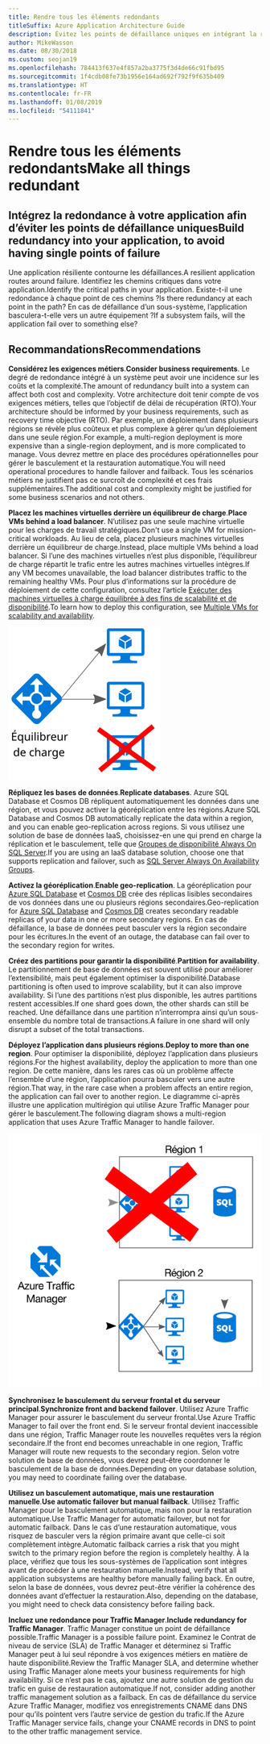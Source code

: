 ```yaml
---
title: Rendre tous les éléments redondants
titleSuffix: Azure Application Architecture Guide
description: Évitez les points de défaillance uniques en intégrant la redondance à votre application.
author: MikeWasson
ms.date: 08/30/2018
ms.custom: seojan19
ms.openlocfilehash: 784413f637e4f857a2ba3775f3d4de66c91fbd95
ms.sourcegitcommit: 1f4cdb08fe73b1956e164ad692f792f9f635b409
ms.translationtype: HT
ms.contentlocale: fr-FR
ms.lasthandoff: 01/08/2019
ms.locfileid: "54111841"
---
```

# <a name="make-all-things-redundant"></a><span data-ttu-id="9c71f-103">Rendre tous les éléments redondants</span><span class="sxs-lookup"><span data-stu-id="9c71f-103">Make all things redundant</span></span>

## <a name="build-redundancy-into-your-application-to-avoid-having-single-points-of-failure"></a><span data-ttu-id="9c71f-104">Intégrez la redondance à votre application afin d’éviter les points de défaillance uniques</span><span class="sxs-lookup"><span data-stu-id="9c71f-104">Build redundancy into your application, to avoid having single points of failure</span></span>

<span data-ttu-id="9c71f-105">Une application résiliente contourne les défaillances.</span><span class="sxs-lookup"><span data-stu-id="9c71f-105">A resilient application routes around failure.</span></span> <span data-ttu-id="9c71f-106">Identifiez les chemins critiques dans votre application.</span><span class="sxs-lookup"><span data-stu-id="9c71f-106">Identify the critical paths in your application.</span></span> <span data-ttu-id="9c71f-107">Existe-t-il une redondance à chaque point de ces chemins ?</span><span class="sxs-lookup"><span data-stu-id="9c71f-107">Is there redundancy at each point in the path?</span></span> <span data-ttu-id="9c71f-108">En cas de défaillance d’un sous-système, l’application basculera-t-elle vers un autre équipement ?</span><span class="sxs-lookup"><span data-stu-id="9c71f-108">If a subsystem fails, will the application fail over to something else?</span></span>

## <a name="recommendations"></a><span data-ttu-id="9c71f-109">Recommandations</span><span class="sxs-lookup"><span data-stu-id="9c71f-109">Recommendations</span></span>

<span data-ttu-id="9c71f-110">**Considérez les exigences métiers**.</span><span class="sxs-lookup"><span data-stu-id="9c71f-110">**Consider business requirements**.</span></span> <span data-ttu-id="9c71f-111">Le degré de redondance intégré à un système peut avoir une incidence sur les coûts et la complexité.</span><span class="sxs-lookup"><span data-stu-id="9c71f-111">The amount of redundancy built into a system can affect both cost and complexity.</span></span> <span data-ttu-id="9c71f-112">Votre architecture doit tenir compte de vos exigences métiers, telles que l’objectif de délai de récupération (RTO).</span><span class="sxs-lookup"><span data-stu-id="9c71f-112">Your architecture should be informed by your business requirements, such as recovery time objective (RTO).</span></span> <span data-ttu-id="9c71f-113">Par exemple, un déploiement dans plusieurs régions se révèle plus coûteux et plus complexe à gérer qu’un déploiement dans une seule région.</span><span class="sxs-lookup"><span data-stu-id="9c71f-113">For example, a multi-region deployment is more expensive than a single-region deployment, and is more complicated to manage.</span></span> <span data-ttu-id="9c71f-114">Vous devrez mettre en place des procédures opérationnelles pour gérer le basculement et la restauration automatique.</span><span class="sxs-lookup"><span data-stu-id="9c71f-114">You will need operational procedures to handle failover and failback.</span></span> <span data-ttu-id="9c71f-115">Tous les scénarios métiers ne justifient pas ce surcroît de complexité et ces frais supplémentaires.</span><span class="sxs-lookup"><span data-stu-id="9c71f-115">The additional cost and complexity might be justified for some business scenarios and not others.</span></span>

<span data-ttu-id="9c71f-116">**Placez les machines virtuelles derrière un équilibreur de charge**.</span><span class="sxs-lookup"><span data-stu-id="9c71f-116">**Place VMs behind a load balancer**.</span></span> <span data-ttu-id="9c71f-117">N’utilisez pas une seule machine virtuelle pour les charges de travail stratégiques.</span><span class="sxs-lookup"><span data-stu-id="9c71f-117">Don't use a single VM for mission-critical workloads.</span></span> <span data-ttu-id="9c71f-118">Au lieu de cela, placez plusieurs machines virtuelles derrière un équilibreur de charge.</span><span class="sxs-lookup"><span data-stu-id="9c71f-118">Instead, place multiple VMs behind a load balancer.</span></span> <span data-ttu-id="9c71f-119">Si l’une des machines virtuelles n’est plus disponible, l’équilibreur de charge répartit le trafic entre les autres machines virtuelles intègres.</span><span class="sxs-lookup"><span data-stu-id="9c71f-119">If any VM becomes unavailable, the load balancer distributes traffic to the remaining healthy VMs.</span></span> <span data-ttu-id="9c71f-120">Pour plus d’informations sur la procédure de déploiement de cette configuration, consultez l’article [Exécuter des machines virtuelles à charge équilibrée à des fins de scalabilité et de disponibilité][multi-vm-blueprint].</span><span class="sxs-lookup"><span data-stu-id="9c71f-120">To learn how to deploy this configuration, see [Multiple VMs for scalability and availability][multi-vm-blueprint].</span></span>

![Diagramme de machines virtuelles à charge équilibrée](./images/load-balancing.svg)

<span data-ttu-id="9c71f-122">**Répliquez les bases de données**.</span><span class="sxs-lookup"><span data-stu-id="9c71f-122">**Replicate databases**.</span></span> <span data-ttu-id="9c71f-123">Azure SQL Database et Cosmos DB répliquent automatiquement les données dans une région, et vous pouvez activer la géoréplication entre les régions.</span><span class="sxs-lookup"><span data-stu-id="9c71f-123">Azure SQL Database and Cosmos DB automatically replicate the data within a region, and you can enable geo-replication across regions.</span></span> <span data-ttu-id="9c71f-124">Si vous utilisez une solution de base de données IaaS, choisissez-en une qui prend en charge la réplication et le basculement, telle que [Groupes de disponibilité Always On SQL Server][sql-always-on].</span><span class="sxs-lookup"><span data-stu-id="9c71f-124">If you are using an IaaS database solution, choose one that supports replication and failover, such as [SQL Server Always On Availability Groups][sql-always-on].</span></span>

<span data-ttu-id="9c71f-125">**Activez la géoréplication**.</span><span class="sxs-lookup"><span data-stu-id="9c71f-125">**Enable geo-replication**.</span></span> <span data-ttu-id="9c71f-126">La géoréplication pour [Azure SQL Database][sql-geo-replication] et [Cosmos DB][cosmosdb-geo-replication] crée des réplicas lisibles secondaires de vos données dans une ou plusieurs régions secondaires.</span><span class="sxs-lookup"><span data-stu-id="9c71f-126">Geo-replication for [Azure SQL Database][sql-geo-replication] and [Cosmos DB][cosmosdb-geo-replication] creates secondary readable replicas of your data in one or more secondary regions.</span></span> <span data-ttu-id="9c71f-127">En cas de défaillance, la base de données peut basculer vers la région secondaire pour les écritures.</span><span class="sxs-lookup"><span data-stu-id="9c71f-127">In the event of an outage, the database can fail over to the secondary region for writes.</span></span>

<span data-ttu-id="9c71f-128">**Créez des partitions pour garantir la disponibilité**.</span><span class="sxs-lookup"><span data-stu-id="9c71f-128">**Partition for availability**.</span></span> <span data-ttu-id="9c71f-129">Le partitionnement de base de données est souvent utilisé pour améliorer l’extensibilité, mais peut également optimiser la disponibilité.</span><span class="sxs-lookup"><span data-stu-id="9c71f-129">Database partitioning is often used to improve scalability, but it can also improve availability.</span></span> <span data-ttu-id="9c71f-130">Si l’une des partitions n’est plus disponible, les autres partitions restent accessibles.</span><span class="sxs-lookup"><span data-stu-id="9c71f-130">If one shard goes down, the other shards can still be reached.</span></span> <span data-ttu-id="9c71f-131">Une défaillance dans une partition n’interrompra ainsi qu’un sous-ensemble du nombre total de transactions.</span><span class="sxs-lookup"><span data-stu-id="9c71f-131">A failure in one shard will only disrupt a subset of the total transactions.</span></span>

<span data-ttu-id="9c71f-132">**Déployez l’application dans plusieurs régions**.</span><span class="sxs-lookup"><span data-stu-id="9c71f-132">**Deploy to more than one region**.</span></span> <span data-ttu-id="9c71f-133">Pour optimiser la disponibilité, déployez l’application dans plusieurs régions.</span><span class="sxs-lookup"><span data-stu-id="9c71f-133">For the highest availability, deploy the application to more than one region.</span></span> <span data-ttu-id="9c71f-134">De cette manière, dans les rares cas où un problème affecte l’ensemble d’une région, l’application pourra basculer vers une autre région.</span><span class="sxs-lookup"><span data-stu-id="9c71f-134">That way, in the rare case when a problem affects an entire region, the application can fail over to another region.</span></span> <span data-ttu-id="9c71f-135">Le diagramme ci-après illustre une application multirégion qui utilise Azure Traffic Manager pour gérer le basculement.</span><span class="sxs-lookup"><span data-stu-id="9c71f-135">The following diagram shows a multi-region application that uses Azure Traffic Manager to handle failover.</span></span>

![Diagramme d’utilisation d’Azure Traffic Manager pour gérer le basculement](./images/failover.svg)

<span data-ttu-id="9c71f-137">**Synchronisez le basculement du serveur frontal et du serveur principal**.</span><span class="sxs-lookup"><span data-stu-id="9c71f-137">**Synchronize front and backend failover**.</span></span> <span data-ttu-id="9c71f-138">Utilisez Azure Traffic Manager pour assurer le basculement du serveur frontal.</span><span class="sxs-lookup"><span data-stu-id="9c71f-138">Use Azure Traffic Manager to fail over the front end.</span></span> <span data-ttu-id="9c71f-139">Si le serveur frontal devient inaccessible dans une région, Traffic Manager route les nouvelles requêtes vers la région secondaire.</span><span class="sxs-lookup"><span data-stu-id="9c71f-139">If the front end becomes unreachable in one region, Traffic Manager will route new requests to the secondary region.</span></span> <span data-ttu-id="9c71f-140">Selon votre solution de base de données, vous devrez peut-être coordonner le basculement de la base de données.</span><span class="sxs-lookup"><span data-stu-id="9c71f-140">Depending on your database solution, you may need to coordinate failing over the database.</span></span>

<span data-ttu-id="9c71f-141">**Utilisez un basculement automatique, mais une restauration manuelle**.</span><span class="sxs-lookup"><span data-stu-id="9c71f-141">**Use automatic failover but manual failback**.</span></span> <span data-ttu-id="9c71f-142">Utilisez Traffic Manager pour le basculement automatique, mais non pour la restauration automatique.</span><span class="sxs-lookup"><span data-stu-id="9c71f-142">Use Traffic Manager for automatic failover, but not for automatic failback.</span></span> <span data-ttu-id="9c71f-143">Dans le cas d’une restauration automatique, vous risquez de basculer vers la région primaire avant que celle-ci soit complètement intègre.</span><span class="sxs-lookup"><span data-stu-id="9c71f-143">Automatic failback carries a risk that you might switch to the primary region before the region is completely healthy.</span></span> <span data-ttu-id="9c71f-144">À la place, vérifiez que tous les sous-systèmes de l’application sont intègres avant de procéder à une restauration manuelle.</span><span class="sxs-lookup"><span data-stu-id="9c71f-144">Instead, verify that all application subsystems are healthy before manually failing back.</span></span> <span data-ttu-id="9c71f-145">En outre, selon la base de données, vous devrez peut-être vérifier la cohérence des données avant d’effectuer la restauration.</span><span class="sxs-lookup"><span data-stu-id="9c71f-145">Also, depending on the database, you might need to check data consistency before failing back.</span></span>

<span data-ttu-id="9c71f-146">**Incluez une redondance pour Traffic Manager**.</span><span class="sxs-lookup"><span data-stu-id="9c71f-146">**Include redundancy for Traffic Manager**.</span></span> <span data-ttu-id="9c71f-147">Traffic Manager constitue un point de défaillance possible.</span><span class="sxs-lookup"><span data-stu-id="9c71f-147">Traffic Manager is a possible failure point.</span></span> <span data-ttu-id="9c71f-148">Examinez le Contrat de niveau de service (SLA) de Traffic Manager et déterminez si Traffic Manager peut à lui seul répondre à vos exigences métiers en matière de haute disponibilité.</span><span class="sxs-lookup"><span data-stu-id="9c71f-148">Review the Traffic Manager SLA, and determine whether using Traffic Manager alone meets your business requirements for high availability.</span></span> <span data-ttu-id="9c71f-149">Si ce n’est pas le cas, ajoutez une autre solution de gestion du trafic en guise de restauration automatique.</span><span class="sxs-lookup"><span data-stu-id="9c71f-149">If not, consider adding another traffic management solution as a failback.</span></span> <span data-ttu-id="9c71f-150">En cas de défaillance du service Azure Traffic Manager, modifiez vos enregistrements CNAME dans DNS pour qu’ils pointent vers l’autre service de gestion du trafic.</span><span class="sxs-lookup"><span data-stu-id="9c71f-150">If the Azure Traffic Manager service fails, change your CNAME records in DNS to point to the other traffic management service.</span></span>

<!-- links -->

[multi-vm-blueprint]: ../../reference-architectures/virtual-machines-windows/multi-vm.md

[cassandra]: https://cassandra.apache.org/
[cosmosdb-geo-replication]: /azure/cosmos-db/distribute-data-globally
[sql-always-on]: https://msdn.microsoft.com/library/hh510230.aspx
[sql-geo-replication]: /azure/sql-database/sql-database-geo-replication-overview
